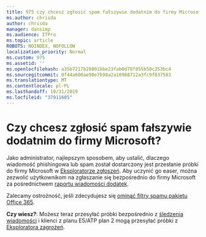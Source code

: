 ```yaml
---
title: 975 czy chcesz zgłosić spam fałszywie dodatnim do firmy Microsoft?
ms.author: chrisda
author: chrisda
manager: dansimp
ms.audience: ITPro
ms.topic: article
ROBOTS: NOINDEX, NOFOLLOW
localization_priority: Normal
ms.custom: 975
ms.assetid: ''
ms.openlocfilehash: a35b7217b28001bbe23fab0d78f855b50c353bc4
ms.sourcegitcommit: 0f44a600ae90e7b98a2a10988712a3fc9f837583
ms.translationtype: MT
ms.contentlocale: pl-PL
ms.lasthandoff: 10/31/2019
ms.locfileid: "37911605"
---
```

# <a name="would-you-like-to-report-a-spam-false-positive-to-microsoft"></a>Czy chcesz zgłosić spam fałszywie dodatnim do firmy Microsoft?

Jako administrator, najlepszym sposobem, aby ustalić, dlaczego wiadomość phishingowa lub spam został dostarczony jest przesłanie próbki do firmy Microsoft w [Eksploratorze zgłoszeń](https://protection.office.com/reportsubmission). Aby uczynić go easer, można zezwolić użytkownikom na zgłaszanie się bezpośrednio do firmy Microsoft za pośrednictwem [raportu wiadomości dodatek](https://appsource.microsoft.com/product/office/WA104381180?src=office&tab=Overview).

Zalecamy ostrożność, jeśli zdecydujesz się [ominąć filtry spamu pakietu Office 365](https://docs.microsoft.com/exchange/troubleshoot/antispam/cautions-against-bypassing-spam-filters).

**Czy wiesz?**: Możesz teraz przesyłać próbki bezpośrednio z [śledzenia wiadomości](https://protection.office.com/messagetrace) i klienci z planu E5/ATP plan 2 mogą przesyłać próbki z [Eksploratora zagrożeń](https://docs.microsoft.com/microsoft-365/security/office-365-security/threat-explorer).
